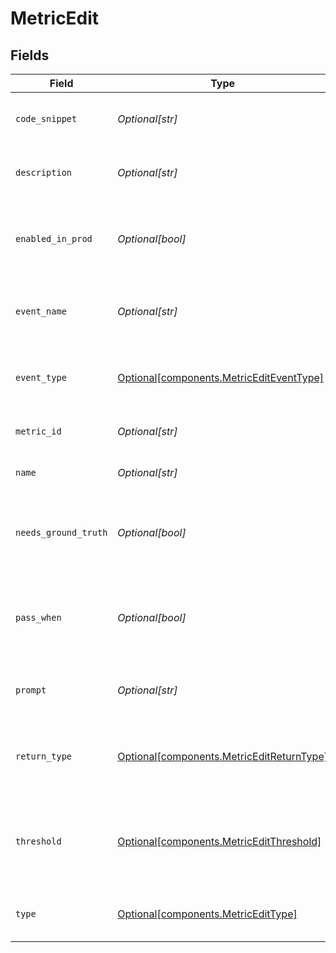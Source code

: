 # MetricEdit


## Fields

| Field                                                                                        | Type                                                                                         | Required                                                                                     | Description                                                                                  |
| -------------------------------------------------------------------------------------------- | -------------------------------------------------------------------------------------------- | -------------------------------------------------------------------------------------------- | -------------------------------------------------------------------------------------------- |
| `code_snippet`                                                                               | *Optional[str]*                                                                              | :heavy_minus_sign:                                                                           | Updated code block for the metric                                                            |
| `description`                                                                                | *Optional[str]*                                                                              | :heavy_minus_sign:                                                                           | Short description of what the metric does                                                    |
| `enabled_in_prod`                                                                            | *Optional[bool]*                                                                             | :heavy_minus_sign:                                                                           | Whether to compute on all production events automatically                                    |
| `event_name`                                                                                 | *Optional[str]*                                                                              | :heavy_minus_sign:                                                                           | Name of event that the metric is set to be computed on                                       |
| `event_type`                                                                                 | [Optional[components.MetricEditEventType]](../../models/components/metricediteventtype.md)   | :heavy_minus_sign:                                                                           | Type of event that the metric is set to be computed on                                       |
| `metric_id`                                                                                  | *Optional[str]*                                                                              | :heavy_minus_sign:                                                                           | Unique identifier of the metric                                                              |
| `name`                                                                                       | *Optional[str]*                                                                              | :heavy_minus_sign:                                                                           | Updated name of the metric                                                                   |
| `needs_ground_truth`                                                                         | *Optional[bool]*                                                                             | :heavy_minus_sign:                                                                           | Whether a ground truth (on metadata) is required to compute it                               |
| `pass_when`                                                                                  | *Optional[bool]*                                                                             | :heavy_minus_sign:                                                                           | Threshold for boolean metrics to decide passing or failing in tests                          |
| `prompt`                                                                                     | *Optional[str]*                                                                              | :heavy_minus_sign:                                                                           | Updated Evaluator prompt for the metric                                                      |
| `return_type`                                                                                | [Optional[components.MetricEditReturnType]](../../models/components/metriceditreturntype.md) | :heavy_minus_sign:                                                                           | The data type of the metric value - "boolean", "float", "string"                             |
| `threshold`                                                                                  | [Optional[components.MetricEditThreshold]](../../models/components/metriceditthreshold.md)   | :heavy_minus_sign:                                                                           | Threshold for numeric metrics to decide passing or failing in tests                          |
| `type`                                                                                       | [Optional[components.MetricEditType]](../../models/components/metricedittype.md)             | :heavy_minus_sign:                                                                           | Type of the metric - "custom" or "model"                                                     |